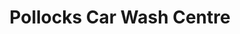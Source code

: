 ---
title: "Pollocks Car Wash Centre"
address: "Pollocks Car Wash Centre, Rodeing Foot, Ballymoney, Antrim"
tel: "+44 (0)28 2766 3529"
county: "Antrim"
category: "Coarse Angling"
type: "Content"
lat: "55.07075119018555"
lng: "-6.511940002441406"
---